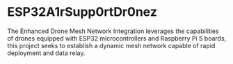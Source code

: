 # ESP32A1rSupp0rtDr0nez
The Enhanced Drone Mesh Network Integration leverages the capabilities of drones equipped with ESP32 microcontrollers and Raspberry Pi 5 boards, this project seeks to establish a dynamic mesh network capable of rapid deployment and data relay.

